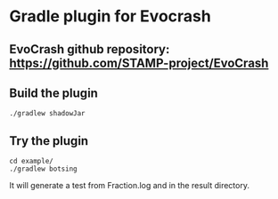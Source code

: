 # Gradle plugin for Evocrash

## EvoCrash github repository: https://github.com/STAMP-project/EvoCrash

## Build the plugin

```./gradlew shadowJar```

## Try the plugin

```
cd example/
./gradlew botsing
```

It will generate a test from Fraction.log and  in the result directory.